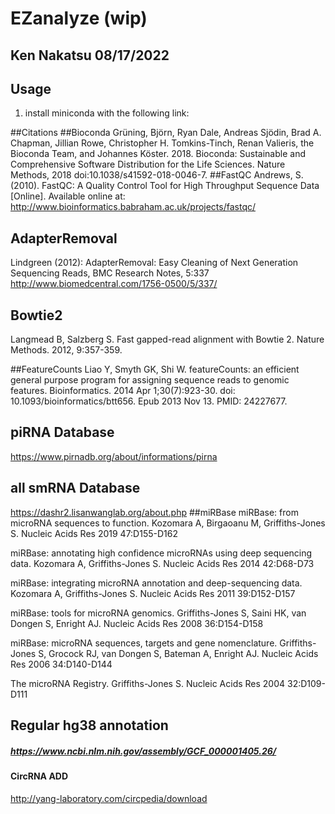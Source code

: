 # EZanalyze (wip)
## Ken Nakatsu 08/17/2022

## Usage
1) install miniconda with the following link:



##Citations
##Bioconda
Grüning, Björn, Ryan Dale, Andreas Sjödin, Brad A. Chapman, Jillian Rowe, Christopher H. Tomkins-Tinch, Renan Valieris, the Bioconda Team, and Johannes Köster. 2018. Bioconda: Sustainable and Comprehensive Software Distribution for the Life Sciences. Nature Methods, 2018 doi:10.1038/s41592-018-0046-7.
##FastQC
Andrews, S. (2010). FastQC:  A Quality Control Tool for High Throughput Sequence Data [Online]. Available online at: http://www.bioinformatics.babraham.ac.uk/projects/fastqc/
## AdapterRemoval
Lindgreen (2012): AdapterRemoval: Easy Cleaning of Next Generation Sequencing Reads, BMC Research Notes, 5:337 http://www.biomedcentral.com/1756-0500/5/337/
## Bowtie2
Langmead B, Salzberg S. Fast gapped-read alignment with Bowtie 2. Nature Methods. 2012, 9:357-359.

##FeatureCounts
Liao Y, Smyth GK, Shi W. featureCounts: an efficient general purpose program for assigning sequence reads to genomic features. Bioinformatics. 2014 Apr 1;30(7):923-30. doi: 10.1093/bioinformatics/btt656. Epub 2013 Nov 13. PMID: 24227677.
## piRNA Database
 https://www.pirnadb.org/about/informations/pirna
## all smRNA Database
https://dashr2.lisanwanglab.org/about.php
##miRBase
miRBase: from microRNA sequences to function.
Kozomara A, Birgaoanu M, Griffiths-Jones S.
Nucleic Acids Res 2019 47:D155-D162

miRBase: annotating high confidence microRNAs using deep sequencing data.
Kozomara A, Griffiths-Jones S.
Nucleic Acids Res 2014 42:D68-D73

miRBase: integrating microRNA annotation and deep-sequencing data.
Kozomara A, Griffiths-Jones S.
Nucleic Acids Res 2011 39:D152-D157

miRBase: tools for microRNA genomics.
Griffiths-Jones S, Saini HK, van Dongen S, Enright AJ.
Nucleic Acids Res 2008 36:D154-D158

miRBase: microRNA sequences, targets and gene nomenclature.
Griffiths-Jones S, Grocock RJ, van Dongen S, Bateman A, Enright AJ.
Nucleic Acids Res 2006 34:D140-D144

The microRNA Registry.
Griffiths-Jones S.
Nucleic Acids Res 2004 32:D109-D111

## Regular hg38 annotation
##### https://www.ncbi.nlm.nih.gov/assembly/GCF_000001405.26/

#### CircRNA **ADD**
http://yang-laboratory.com/circpedia/download

